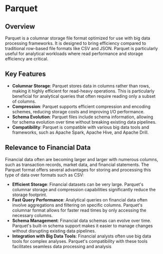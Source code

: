 # Parquet

## Overview

Parquet is a columnar storage file format optimized for use with big data processing frameworks. It is designed to bring efficiency compared to traditional row-based file formats like CSV and JSON. Parquet is particularly useful for analytical workloads where read performance and storage efficiency are critical.

## Key Features

- **Columnar Storage**: Parquet stores data in columns rather than rows, making it highly efficient for read-heavy operations. This is particularly beneficial for analytical queries that often require reading only a subset of columns.
- **Compression**: Parquet supports efficient compression and encoding schemes, reducing storage costs and improving I/O performance.
- **Schema Evolution**: Parquet files include schema information, allowing for schema evolution over time without breaking existing data pipelines.
- **Compatibility**: Parquet is compatible with various big data tools and frameworks, such as Apache Spark, Apache Hive, and Apache Drill.

## Relevance to Financial Data

Financial data often are becoming larger and larger with numerous columns, such as transaction records, market data, and financial statements. The Parquet format offers several advantages for storing and processing this type of data over formats such as CSV:

- **Efficient Storage**: Financial datasets can be very large. Parquet's columnar storage and compression capabilities significantly reduce the storage footprint.
- **Fast Query Performance**: Analytical queries on financial data often involve aggregations and filtering on specific columns. Parquet's columnar format allows for faster read times by only accessing the necessary columns.
- **Schema Management**: Financial data schemas can evolve over time. Parquet's built-in schema support makes it easier to manage changes without disrupting existing data pipelines.
- **Integration with Big Data Tools**: Financial analysts often use big data tools for complex analyses. Parquet's compatibility with these tools facilitates seamless data processing and analysis